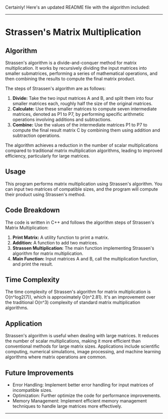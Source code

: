 Certainly! Here's an updated README file with the algorithm included:

---

# Strassen's Matrix Multiplication

## Algorithm
Strassen's algorithm is a divide-and-conquer method for matrix multiplication. It works by recursively dividing the input matrices into smaller submatrices, performing a series of mathematical operations, and then combining the results to compute the final matrix product.

The steps of Strassen's algorithm are as follows:

1. **Divide:** Take the two input matrices A and B, and split them into four smaller matrices each, roughly half the size of the original matrices.
2. **Calculate:** Use these smaller matrices to compute seven intermediate matrices, denoted as P1 to P7, by performing specific arithmetic operations involving additions and subtractions.
3. **Combine:** Use the values of the intermediate matrices P1 to P7 to compute the final result matrix C by combining them using addition and subtraction operations.

The algorithm achieves a reduction in the number of scalar multiplications compared to traditional matrix multiplication algorithms, leading to improved efficiency, particularly for large matrices.

## Usage
This program performs matrix multiplication using Strassen's algorithm. You can input two matrices of compatible sizes, and the program will compute their product using Strassen's method.

## Code Breakdown
The code is written in C++ and follows the algorithm steps of Strassen's Matrix Multiplication:

1. **Print Matrix:** A utility function to print a matrix.
2. **Addition:** A function to add two matrices.
3. **Strassen Multiplication:** The main function implementing Strassen's algorithm for matrix multiplication.
4. **Main Function:** Input matrices A and B, call the multiplication function, and print the result.

## Time Complexity
The time complexity of Strassen's algorithm for matrix multiplication is O(n^log2(7)), which is approximately O(n^2.81). It's an improvement over the traditional O(n^3) complexity of standard matrix multiplication algorithms.

## Application
Strassen's algorithm is useful when dealing with large matrices. It reduces the number of scalar multiplications, making it more efficient than conventional methods for large matrix sizes. Applications include scientific computing, numerical simulations, image processing, and machine learning algorithms where matrix operations are common.

## Future Improvements
- Error Handling: Implement better error handling for input matrices of incompatible sizes.
- Optimization: Further optimize the code for performance improvements.
- Memory Management: Implement efficient memory management techniques to handle large matrices more effectively.

---

